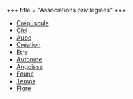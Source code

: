 +++
title = "Associations privilégiées"
+++
- [Crépuscule](/categories/crépuscule)
- [Ciel](/categories/ciel)
- [Aube](/categories/aube)
- [Création](/categories/création)
- [Etre](/categories/etre)
- [Automne](/categories/automne)
- [Angoisse](/categories/angoisse)
- [Faune](/categories/faune)
- [Temps](/categories/temps)
- [Flore](/categories/flore)
